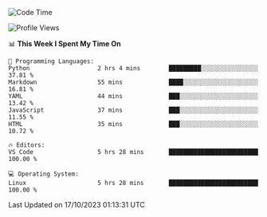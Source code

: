 <!--START_SECTION:waka-->
![Code Time](http://img.shields.io/badge/Code%20Time-368%20hrs%2053%20mins-blue)

![Profile Views](http://img.shields.io/badge/Profile%20Views-20-blue)

📊 **This Week I Spent My Time On** 

```text
💬 Programming Languages: 
Python                   2 hrs 4 mins        █████████░░░░░░░░░░░░░░░░   37.81 % 
Markdown                 55 mins             ████░░░░░░░░░░░░░░░░░░░░░   16.81 % 
YAML                     44 mins             ███░░░░░░░░░░░░░░░░░░░░░░   13.42 % 
JavaScript               37 mins             ███░░░░░░░░░░░░░░░░░░░░░░   11.55 % 
HTML                     35 mins             ███░░░░░░░░░░░░░░░░░░░░░░   10.72 % 

🔥 Editors: 
VS Code                  5 hrs 28 mins       █████████████████████████   100.00 % 

💻 Operating System: 
Linux                    5 hrs 28 mins       █████████████████████████   100.00 % 
```


 Last Updated on 17/10/2023 01:13:31 UTC
<!--END_SECTION:waka-->
